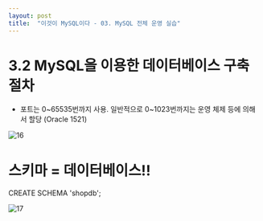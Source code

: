```yaml
---
layout: post
title:  "이것이 MySQL이다 - 03. MySQL 전체 운영 실습"
---
```


# 3.2 MySQL을 이용한 데이터베이스 구축 절차
- 포트는 0~65535번까지 사용. 일반적으로 0~1023번까지는 운영 체제 등에 의해서 할당 (Oracle 1521)

![16](https://user-images.githubusercontent.com/86064022/124346831-0241e500-dc1c-11eb-97f3-6c25300a85ac.png)

# 스키마 = 데이터베이스!!
CREATE SCHEMA 'shopdb';

![17](https://user-images.githubusercontent.com/86064022/124347131-e5a6ac80-dc1d-11eb-9475-c2360826ed8f.png)
